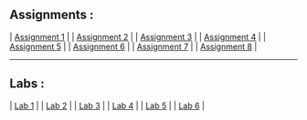 ## Assignments : 
| [Assignment 1](https://github.com/ajaayushdeku/wt-lab-assignment/tree/master/Assignment/Assignment1) |
| [Assignment 2](https://github.com/ajaayushdeku/wt-lab-assignment/tree/master/Assignment/Assignment2) |
| [Assignment 3](https://github.com/ajaayushdeku/wt-lab-assignment/tree/master/Assignment/Assignment3) |
| [Assignment 4](https://github.com/ajaayushdeku/wt-lab-assignment/tree/master/Assignment/Assignment4) |
| [Assignment 5](https://github.com/ajaayushdeku/wt-lab-assignment/tree/master/Assignment/Assignment5) |
| [Assignment 6](https://github.com/ajaayushdeku/wt-lab-assignment/tree/master/Assignment/Assignment6) |
| [Assignment 7](https://github.com/ajaayushdeku/wt-lab-assignment/tree/master/Assignment/Assignment7) |
| [Assignment 8](https://github.com/ajaayushdeku/wt-lab-assignment/tree/master/Assignment/Assignment8) |

***
## Labs :
| [Lab 1](https://github.com/ajaayushdeku/wt-lab-assignment/tree/master/Lab/Lab1) |
| [Lab 2](https://github.com/ajaayushdeku/wt-lab-assignment/tree/master/Lab/Lab2) |
| [Lab 3](https://github.com/ajaayushdeku/wt-lab-assignment/tree/master/Lab/Lab3) |
| [Lab 4](https://github.com/ajaayushdeku/wt-lab-assignment/tree/master/Lab/Lab4) |
| [Lab 5](https://github.com/ajaayushdeku/wt-lab-assignment/tree/master/Lab/Lab5) |
| [Lab 6](https://github.com/ajaayushdeku/wt-lab-assignment/tree/master/Lab/Lab6) |